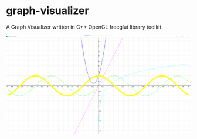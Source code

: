 # graph-visualizer
A Graph Visualizer written in C++ OpenGL freeglut library toolkit.

<img src="https://raw.githubusercontent.com/muhammadrao1246/graph-visualizer/main/graph-visualizer.png" />
